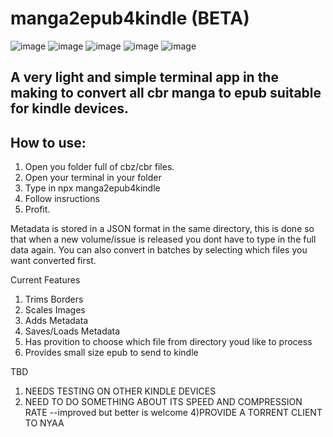 # manga2epub4kindle (BETA)

![image](https://user-images.githubusercontent.com/54748294/207400655-ab8cbd0c-a6d0-4431-b8ff-7dffac54b3d3.png)
![image](https://user-images.githubusercontent.com/54748294/209908442-97182533-f92e-441e-96ef-523c940b0158.png)
![image](https://user-images.githubusercontent.com/54748294/209908482-086c5be7-2613-4f7c-80e3-0cb938e7d924.png)
![image](https://user-images.githubusercontent.com/54748294/209908521-91a9f917-5386-4a00-af77-f50fc22d7e54.png)
![image](https://user-images.githubusercontent.com/54748294/209908663-6244cb96-7233-41bc-8728-186ff96d9059.png)

## A very light and simple terminal app in the making to convert all cbr manga to epub suitable for kindle devices.


## How to use:
1) Open you folder full of cbz/cbr files. 
2) Open your terminal in your folder
3) Type in npx manga2epub4kindle
4) Follow insructions
5) Profit.

Metadata is stored in a JSON format in the same directory, this is done so that when a new volume/issue is released you dont have to type in the full data again. You can also convert in batches by selecting which files you want converted first.


Current Features
1) Trims Borders
2) Scales Images
3) Adds Metadata
4) Saves/Loads Metadata
5) Has provition to choose which file from directory youd like to process
6) Provides small size epub to send to kindle

TBD
1) NEEDS TESTING ON OTHER KINDLE DEVICES
3) NEED TO DO SOMETHING ABOUT ITS SPEED AND COMPRESSION RATE --improved but better is welcome
4)PROVIDE A TORRENT CLIENT TO NYAA
